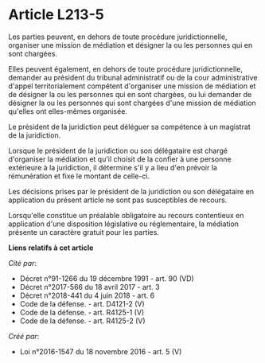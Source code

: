 # Article L213-5

Les parties peuvent, en dehors de toute procédure juridictionnelle, organiser une mission de médiation et désigner la ou les
personnes qui en sont chargées.

Elles peuvent également, en dehors de toute procédure juridictionnelle, demander au président du tribunal administratif ou de
la cour administrative d'appel territorialement compétent d'organiser une mission de médiation et de désigner la ou les
personnes qui en sont chargées, ou lui demander de désigner la ou les personnes qui sont chargées d'une mission de médiation
qu'elles ont elles-mêmes organisée.

Le président de la juridiction peut déléguer sa compétence à un magistrat de la juridiction.

Lorsque le président de la juridiction ou son délégataire est chargé d'organiser la médiation et qu'il choisit de la confier
à une personne extérieure à la juridiction, il détermine s'il y a lieu d'en prévoir la rémunération et fixe le montant de
celle-ci.

Les décisions prises par le président de la juridiction ou son délégataire en application du présent article ne sont pas
susceptibles de recours.

Lorsqu'elle constitue un préalable obligatoire au recours contentieux en application d'une disposition législative ou
réglementaire, la médiation présente un caractère gratuit pour les parties.

**Liens relatifs à cet article**

_Cité par_:

  - Décret n°91-1266 du 19 décembre 1991 - art. 90 (VD)
  - Décret n°2017-566 du 18 avril 2017 - art. 3
  - Décret n°2018-441 du 4 juin 2018 - art. 6
  - Code de la défense. - art. D4121-2 (V)
  - Code de la défense. - art. R4125-1 (V)
  - Code de la défense. - art. R4125-2 (V)

_Créé par_:

  - Loi n°2016-1547 du 18 novembre 2016 - art. 5 (V)
